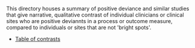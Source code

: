 

This directory houses a summary of positive deviance and similar studies that give narrative, qualitative contrast of individual clinicians or clinical sites who are positive deviannts in a process or outcome measure, compared to individuals or sites that are not 'bright spots'.

<ul>
  <li><a href="https://ebmgt.github.io/clinician_culture/Table%201.pdf">Table of contrasts</a></li>
</ul>
